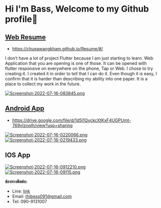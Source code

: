 # Hi I'm Bass, Welcome to my Github profile🥳

## [Web Resume](https://chueawangkham.github.io/Resume/#/)
- https://chueawangkham.github.io/Resume/#/

I don’t have a lot of project Flutter because I am just starting to learn. Web Application that you are opening is one of those. It can be opened with flutter responsive on everywhere on the phone, Tap or Web. I chose to try creating it. I created it in order to tell that I can do it. Even though it is easy, I confirm that it is harder than describing my ability into one paper.
It is a place to collect my work in the future.

[![Screenshot-2022-07-16-083845.png](https://i.postimg.cc/MKfhwb7H/Screenshot-2022-07-16-083845.png)](https://postimg.cc/svyn9W0C)

## [Android App](https://drive.google.com/file/d/1d5l1QyckcXtKxF4UGPUmt-769vIznqIh/view?usp=sharing)
- https://drive.google.com/file/d/1d5l1QyckcXtKxF4UGPUmt-769vIznqIh/view?usp=sharing

[![Screenshot-2022-07-16-0220066.png](https://i.postimg.cc/DZdFShDY/Screenshot-2022-07-16-0220066.png)](https://postimg.cc/wyvnrC9h)[![Screenshot-2022-07-16-0219433.png](https://i.postimg.cc/sfmsyV5M/Screenshot-2022-07-16-0219433.png)](https://postimg.cc/rzDvN2nT)

## IOS App
[![Screenshot-2022-07-16-0912210.png](https://i.postimg.cc/W3CKQhfx/Screenshot-2022-07-16-0912210.png)](https://postimg.cc/k6NfSXCy)
[![Screenshot-2022-07-16-09115.png](https://i.postimg.cc/TYRqTRMs/Screenshot-2022-07-16-09115.png)](https://postimg.cc/F1BJZXKb)

**ช่องทางติดต่อ:**

- Line: [link](https://line.me/ti/p/j1dRd-G-45?fbclid=IwAR0QuOya2V4srQVhp7_7N0Zk8IRSco41Csis_Jij91fWQyxCl3mBh6FiqRY)
- Email: thibess091@gmail.com
- Tel: 090-9131007